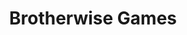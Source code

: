 ---
title: "Brotherwise Games"

siteNav: portfolio
month: "January 2016"
categories:
  - portfolio

image1: portfolio/BrotherwiseGames/BrotherwiseGames1Full.png
image1thumb: portfolio/BrotherwiseGames/BrotherwiseGames1Thumb.png
image2: portfolio/BrotherwiseGames/BrotherwiseGames2Full.png
image2thumb: portfolio/BrotherwiseGames/BrotherwiseGames2Thumb.png

tinyThumbnail: portfolio/BrotherwiseGames/thumbnail.png

role:              "UX/UI Design, Frontend & Backend Development"
description:       "Brotherwise Games is an independent board games company founded by two brothers. After the huge success of their $200,000 Kickstarter, they reached out to me, saying that they wanted a complete and new branding.
<br /><br />
Previously, their entire company was simply known as Boss Monster. However, they intended to publish more board games and wanted to differentiate their company from their flagship game. I helped them make various decisions on how to do that, and developed for them a completely new website. In the end, they were very satisfied with the results, and their fans loved it too."

shortDescription: "Brotherwise Games is an independent board games company founded by two brothers. After the huge success of their $200,000 Kickstarter, they reached out to me, saying that they wanted a complete and new branding."

technologies: "HTML5/CSS3, WordPress, JavaScript, jQuery"

active: "bwisegames.com"

---